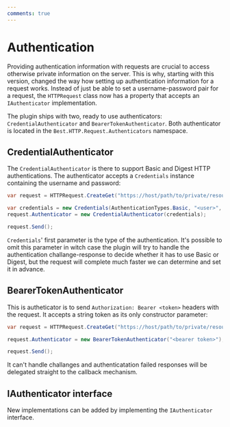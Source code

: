 ```yaml
---
comments: true
---
```


# Authentication

Providing authentication information with requests are crucial to access otherwise private information on the server.
This is why, starting with this version, changed the way how setting up authentication information for a request works. 
Instead of just be able to set a username-password pair for a request, the `HTTPRequest` class now has a property that accepts an `IAuthenticator` implementation.

The plugin ships with two, ready to use authenticators: `CredentialAuthenticator` and `BearerTokenAuthenticator`.
Both authenticator is located in the `Best.HTTP.Request.Authenticators` namespace.

## CredentialAuthenticator

The `CredentialAuthenticator` is there to support Basic and Digest HTTP authentications. The authenticator accepts a `Credentials` instance containing the username and password:

```cs hl_lines="3-4"
var request = HTTPRequest.CreateGet("https://host/path/to/private/resource", callback);

var credentials = new Credentials(AuthenticationTypes.Basic, "<user>", "<passwd>");
request.Authenticator = new CredentialAuthenticator(credentials);

request.Send();
```

`Credentials`' first parameter is the type of the authentication. 
It's possible to omit this parameter in witch case the plugin will try to handle the authentication challange-response to decide whether it has to use Basic or Digest, but the request will complete much faster we can determine and set it in advance.

## BearerTokenAuthenticator

This is autheticator is to send `Authorization: Bearer <token>` headers with the request. It accepts a string token as its only constructor parameter:

```cs
var request = HTTPRequest.CreateGet("https://host/path/to/private/resource", callback);

request.Authenticator = new BearerTokenAuthenticator("<bearer token>");

request.Send();
```

It can't handle challanges and authenticatation failed responses will be delegated straight to the callback mechanism.

## IAuthenticator interface

New implementations can be added by implementing the `IAuthenticator` interface.